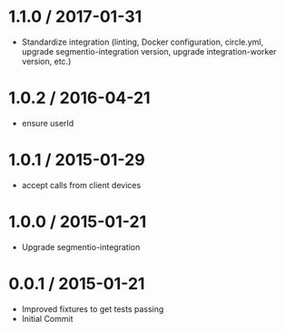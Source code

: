 
1.1.0 / 2017-01-31
==================

  * Standardize integration (linting, Docker configuration, circle.yml, upgrade
segmentio-integration version, upgrade integration-worker version, etc.)


1.0.2 / 2016-04-21
==================

  * ensure userId

1.0.1 / 2015-01-29
==================

  * accept calls from client devices

1.0.0 / 2015-01-21
==================

 * Upgrade segmentio-integration

0.0.1 / 2015-01-21
==================

  * Improved fixtures to get tests passing
  * Initial Commit
